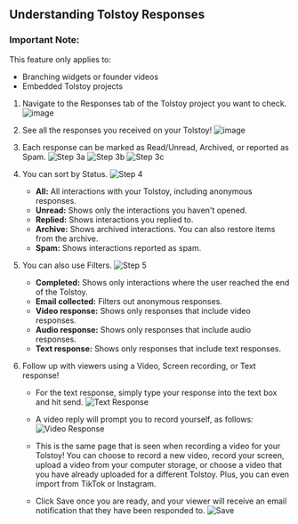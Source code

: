 ## Understanding Tolstoy Responses

### Important Note:
This feature only applies to:
- Branching widgets or founder videos
- Embedded Tolstoy projects

1. Navigate to the Responses tab of the Tolstoy project you want to check.
![image](https://github.com/user-attachments/assets/641640f7-35e3-4275-bc00-4a8cbae7312d)

2. See all the responses you received on your Tolstoy!
![image](https://github.com/user-attachments/assets/1099e872-0816-45c6-8617-960406665bd5)

3. Each response can be marked as Read/Unread, Archived, or reported as Spam.
![Step 3a](https://downloads.intercomcdn.com/i/o/783666002/49ab27bc025dc3ad7ce18030/image.png)
![Step 3b](https://downloads.intercomcdn.com/i/o/783665419/bb2993d0c5231f6bc80bcabd/image.png)
![Step 3c](https://downloads.intercomcdn.com/i/o/783665017/a1f17d43da678a3b5ebd873c/image.png)

4. You can sort by Status.
![Step 4](https://downloads.intercomcdn.com/i/o/614812995/f8991c02fb4fc9504be12a8e/image.png)

   - **All:** All interactions with your Tolstoy, including anonymous responses.
   - **Unread:** Shows only the interactions you haven't opened.
   - **Replied:** Shows interactions you replied to.
   - **Archive:** Shows archived interactions. You can also restore items from the archive.
   - **Spam:** Shows interactions reported as spam.

5. You can also use Filters.
![Step 5](https://downloads.intercomcdn.com/i/o/411705329/82cfc03e1cc0492a160a62b2/image.png)

   - **Completed:** Shows only interactions where the user reached the end of the Tolstoy.
   - **Email collected:** Filters out anonymous responses.
   - **Video response:** Shows only responses that include video responses.
   - **Audio response:** Shows only responses that include audio responses.
   - **Text response:** Shows only responses that include text responses.

6. Follow up with viewers using a Video, Screen recording, or Text response!
   - For the text response, simply type your response into the text box and hit send.
![Text Response](https://downloads.intercomcdn.com/i/o/783669161/75fb6534eb3772320212c74f/image.png)

   - A video reply will prompt you to record yourself, as follows:
![Video Response](https://downloads.intercomcdn.com/i/o/783669971/44d0e4f9d433d2c418ed5d0d/image.png)

   - This is the same page that is seen when recording a video for your Tolstoy! You can choose to record a new video, record your screen, upload a video from your computer storage, or choose a video that you have already uploaded for a different Tolstoy. Plus, you can even import from TikTok or Instagram.

   - Click Save once you are ready, and your viewer will receive an email notification that they have been responded to.
![Save](https://downloads.intercomcdn.com/i/o/783674935/4985c10225a76baa1dc1093a/image.png)